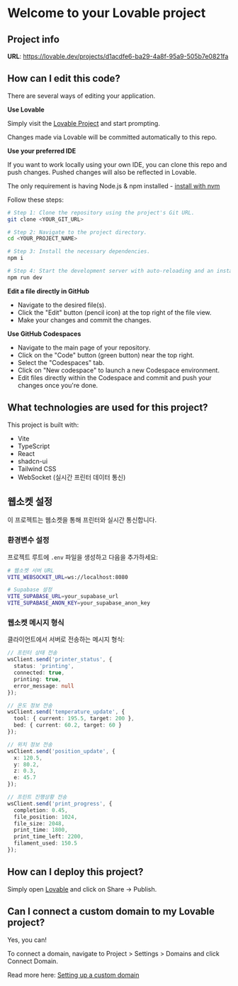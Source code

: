 # Welcome to your Lovable project

## Project info

**URL**: https://lovable.dev/projects/d1acdfe6-ba29-4a8f-95a9-505b7e0821fa

## How can I edit this code?

There are several ways of editing your application.

**Use Lovable**

Simply visit the [Lovable Project](https://lovable.dev/projects/d1acdfe6-ba29-4a8f-95a9-505b7e0821fa) and start prompting.

Changes made via Lovable will be committed automatically to this repo.

**Use your preferred IDE**

If you want to work locally using your own IDE, you can clone this repo and push changes. Pushed changes will also be reflected in Lovable.

The only requirement is having Node.js & npm installed - [install with nvm](https://github.com/nvm-sh/nvm#installing-and-updating)

Follow these steps:

```sh
# Step 1: Clone the repository using the project's Git URL.
git clone <YOUR_GIT_URL>

# Step 2: Navigate to the project directory.
cd <YOUR_PROJECT_NAME>

# Step 3: Install the necessary dependencies.
npm i

# Step 4: Start the development server with auto-reloading and an instant preview.
npm run dev
```

**Edit a file directly in GitHub**

- Navigate to the desired file(s).
- Click the "Edit" button (pencil icon) at the top right of the file view.
- Make your changes and commit the changes.

**Use GitHub Codespaces**

- Navigate to the main page of your repository.
- Click on the "Code" button (green button) near the top right.
- Select the "Codespaces" tab.
- Click on "New codespace" to launch a new Codespace environment.
- Edit files directly within the Codespace and commit and push your changes once you're done.

## What technologies are used for this project?

This project is built with:

- Vite
- TypeScript
- React
- shadcn-ui
- Tailwind CSS
- WebSocket (실시간 프린터 데이터 통신)

## 웹소켓 설정

이 프로젝트는 웹소켓을 통해 프린터와 실시간 통신합니다.

### 환경변수 설정

프로젝트 루트에 `.env` 파일을 생성하고 다음을 추가하세요:

```bash
# 웹소켓 서버 URL
VITE_WEBSOCKET_URL=ws://localhost:8080

# Supabase 설정
VITE_SUPABASE_URL=your_supabase_url
VITE_SUPABASE_ANON_KEY=your_supabase_anon_key
```

### 웹소켓 메시지 형식

클라이언트에서 서버로 전송하는 메시지 형식:

```typescript
// 프린터 상태 전송
wsClient.send('printer_status', {
  status: 'printing',
  connected: true,
  printing: true,
  error_message: null
});

// 온도 정보 전송
wsClient.send('temperature_update', {
  tool: { current: 195.5, target: 200 },
  bed: { current: 60.2, target: 60 }
});

// 위치 정보 전송
wsClient.send('position_update', {
  x: 120.5,
  y: 80.2,
  z: 0.3,
  e: 45.7
});

// 프린트 진행상황 전송
wsClient.send('print_progress', {
  completion: 0.45,
  file_position: 1024,
  file_size: 2048,
  print_time: 1800,
  print_time_left: 2200,
  filament_used: 150.5
});
```

## How can I deploy this project?

Simply open [Lovable](https://lovable.dev/projects/d1acdfe6-ba29-4a8f-95a9-505b7e0821fa) and click on Share -> Publish.

## Can I connect a custom domain to my Lovable project?

Yes, you can!

To connect a domain, navigate to Project > Settings > Domains and click Connect Domain.

Read more here: [Setting up a custom domain](https://docs.lovable.dev/tips-tricks/custom-domain#step-by-step-guide)
